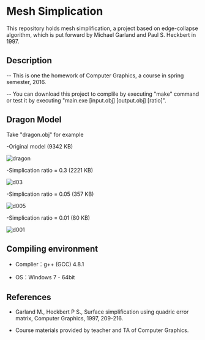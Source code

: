 # Mesh Simplication

This repository holds mesh simplification, a project based on edge-collapse algorithm, which is put forward by Michael Garland and  Paul S. Heckbert in 1997.

 
## Description

-- This is one the homework of Computer Graphics, a course in spring semester, 2016.

-- You can download this project to complile by executing "make" command or test it by executing "main.exe [input.obj] [output.obj] [ratio]".

## Dragon Model 

Take "dragon.obj" for example

-Original model (9342 KB)

![dragon](https://raw.githubusercontent.com/lihy96/MeshSimplify/master/image/dragon.gif)


-Simplication ratio = 0.3 (2221 KB)

![d03](https://raw.githubusercontent.com/lihy96/MeshSimplify/master/image/d03.gif)

-Simplication ratio = 0.05 (357 KB)

![d005](https://raw.githubusercontent.com/lihy96/MeshSimplify/master/image/d005.gif)

-Simplication ratio = 0.01 (80 KB)

![d001](https://raw.githubusercontent.com/lihy96/MeshSimplify/master/image/d001.gif)


##  Compiling environment

- Complier：g++ (GCC) 4.8.1

- OS：Windows 7 - 64bit

## References

- Garland M., Heckbert P S., Surface simplification using quadric error matrix, Computer Graphics, 1997, 209-216.

- Course materials provided by teacher and TA of Computer Graphics.
